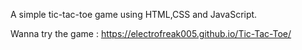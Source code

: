 A simple tic-tac-toe game using HTML,CSS and JavaScript.

Wanna try the game : https://electrofreak005.github.io/Tic-Tac-Toe/
